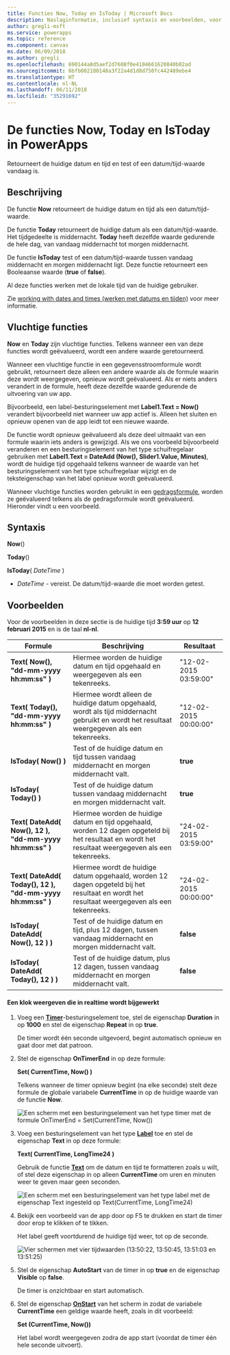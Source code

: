 ```yaml
---
title: Functies Now, Today en IsToday | Microsoft Docs
description: Naslaginformatie, inclusief syntaxis en voorbeelden, voor de functies Now, Today en IsToday in PowerApps
author: gregli-msft
ms.service: powerapps
ms.topic: reference
ms.component: canvas
ms.date: 06/09/2018
ms.author: gregli
ms.openlocfilehash: 690144a8d5aef2d7608f0e4104661620840b02ad
ms.sourcegitcommit: 6bfb002180148a3f22a4d1d8d750fc442489ebe4
ms.translationtype: HT
ms.contentlocale: nl-NL
ms.lasthandoff: 06/11/2018
ms.locfileid: "35291692"
---
```

# <a name="now-today-and-istoday-functions-in-powerapps"></a>De functies Now, Today en IsToday in PowerApps
Retourneert de huidige datum en tijd en test of een datum/tijd-waarde vandaag is.

## <a name="description"></a>Beschrijving
De functie **Now** retourneert de huidige datum en tijd als een datum/tijd-waarde.

De functie **Today** retourneert de huidige datum als een datum/tijd-waarde. Het tijdgedeelte is middernacht. **Today** heeft dezelfde waarde gedurende de hele dag, van vandaag middernacht tot morgen middernacht.

De functie **IsToday** test of een datum/tijd-waarde tussen vandaag middernacht en morgen middernacht ligt. Deze functie retourneert een Booleaanse waarde (**true** of **false**).

Al deze functies werken met de lokale tijd van de huidige gebruiker.

Zie [working with dates and times (werken met datums en tijden)](../show-text-dates-times.md) voor meer informatie.

## <a name="volatile-functions"></a>Vluchtige functies
**Now** en **Today** zijn vluchtige functies.  Telkens wanneer een van deze functies wordt geëvalueerd, wordt een andere waarde geretourneerd.  

Wanneer een vluchtige functie in een gegevensstroomformule wordt gebruikt, retourneert deze alleen een andere waarde als de formule waarin deze wordt weergegeven, opnieuw wordt geëvalueerd.  Als er niets anders verandert in de formule, heeft deze dezelfde waarde gedurende de uitvoering van uw app.

Bijvoorbeeld, een label-besturingselement met **Label1.Text = Now()** verandert bijvoorbeeld niet wanneer uw app actief is.  Alleen het sluiten en opnieuw openen van de app leidt tot een nieuwe waarde.

De functie wordt opnieuw geëvalueerd als deze deel uitmaakt van een formule waarin iets anders is gewijzigd.  Als we ons voorbeeld bijvoorbeeld veranderen en een besturingselement van het type schuifregelaar gebruiken met **Label1.Text = DateAdd (Now(), Slider1.Value, Minutes)**, wordt de huidige tijd opgehaald telkens wanneer de waarde van het besturingselement van het type schuifregelaar wijzigt en de teksteigenschap van het label opnieuw wordt geëvalueerd.

Wanneer vluchtige functies worden gebruikt in een [gedragsformule](../working-with-formulas-in-depth.md), worden ze geëvalueerd telkens als de gedragsformule wordt geëvalueerd.  Hieronder vindt u een voorbeeld.

## <a name="syntax"></a>Syntaxis
**Now**()

**Today**()

**IsToday**( *DateTime* )

* *DateTime* - vereist.  De datum/tijd-waarde die moet worden getest.

## <a name="examples"></a>Voorbeelden
Voor de voorbeelden in deze sectie is de huidige tijd **3:59 uur** op **12 februari 2015** en is de taal **nl-nl**.

| Formule | Beschrijving | Resultaat |
| --- | --- | --- |
| **Text( Now(), "dd-mm-yyyy hh:mm:ss" )** |Hiermee worden de huidige datum en tijd opgehaald en weergegeven als een tekenreeks. |"12-02-2015 03:59:00" |
| **Text( Today(), "dd-mm-yyyy hh:mm:ss" )** |Hiermee wordt alleen de huidige datum opgehaald, wordt als tijd middernacht gebruikt en wordt het resultaat weergegeven als een tekenreeks. |"12-02-2015 00:00:00" |
| **IsToday( Now() )** |Test of de huidige datum en tijd tussen vandaag middernacht en morgen middernacht valt. |**true** |
| **IsToday( Today() )** |Test of de huidige datum tussen vandaag middernacht en morgen middernacht valt. |**true** |
| **Text( DateAdd( Now(), 12 ), "dd-mm-yyyy hh:mm:ss" )** |Hiermee worden de huidige datum en tijd opgehaald, worden 12 dagen opgeteld bij het resultaat en wordt het resultaat weergegeven als een tekenreeks. |"24-02-2015 03:59:00" |
| **Text( DateAdd( Today(), 12 ), "dd-mm-yyyy hh:mm:ss" )** |Hiermee wordt de huidige datum opgehaald, worden 12 dagen opgeteld bij het resultaat en wordt het resultaat weergegeven als een tekenreeks. |"24-02-2015 00:00:00" |
| **IsToday( DateAdd( Now(), 12 ) )** |Test of de huidige datum en tijd, plus 12 dagen, tussen vandaag middernacht en morgen middernacht valt. |**false** |
| **IsToday( DateAdd( Today(), 12 ) )** |Test of de huidige datum, plus 12 dagen, tussen vandaag middernacht en morgen middernacht valt. |**false** |

#### <a name="display-a-clock-that-updates-in-real-time"></a>Een klok weergeven die in realtime wordt bijgewerkt

1. Voeg een **[Timer](../controls/control-timer.md)**-besturingselement toe, stel de eigenschap **Duration** in op **1000** en stel de eigenschap **Repeat** in op **true**.

    De timer wordt één seconde uitgevoerd, begint automatisch opnieuw en gaat door met dat patroon. 

1. Stel de eigenschap **OnTimerEnd** in op deze formule:

    **Set( CurrentTime, Now() )**

    Telkens wanneer de timer opnieuw begint (na elke seconde) stelt deze formule de globale variabele **CurrentTime** in op de huidige waarde van de functie **Now**.

    ![Een scherm met een besturingselement van het type timer met de formule OnTimerEnd = Set(CurrentTime, Now())](media/function-now-today-istoday/now-set-currenttime.png)

1. Voeg een besturingselement van het type **[Label](../controls/control-text-box.md)** toe en stel de eigenschap **Text** in op deze formule:

    **Text( CurrentTime, LongTime24 )**

    Gebruik de functie **[Text](function-text.md)** om de datum en tijd te formatteren zoals u wilt, of stel deze eigenschap in op alleen **CurrentTime** om uren en minuten weer te geven maar geen seconden.

    ![Een scherm met een besturingselement van het type label met de eigenschap Text ingesteld op Text(CurrentTime, LongTime24)](media/function-now-today-istoday/now-use-currenttime.png)

1. Bekijk een voorbeeld van de app door op F5 te drukken en start de timer door erop te klikken of te tikken.

    Het label geeft voortdurend de huidige tijd weer, tot op de seconde.

    ![Vier schermen met vier tijdwaarden (13:50:22, 13:50:45, 13:51:03 en 13:51:25)](media/function-now-today-istoday/now-four-times.png)

1. Stel de eigenschap **AutoStart** van de timer in op **true** en de eigenschap **Visible** op **false**.

    De timer is onzichtbaar en start automatisch.

1. Stel de eigenschap **[OnStart](../controls/control-screen.md)** van het scherm in zodat de variabele **CurrentTime** een geldige waarde heeft, zoals in dit voorbeeld:

    **Set (CurrentTime, Now())**

    Het label wordt weergegeven zodra de app start (voordat de timer één hele seconde uitvoert).
